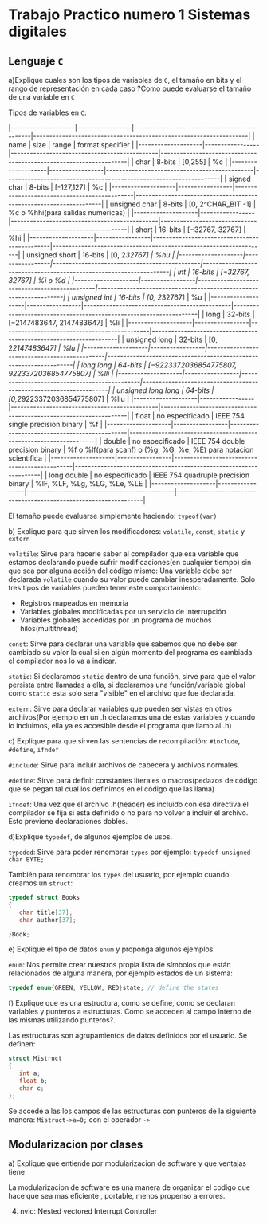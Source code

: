 # Trabajo Practico numero 1 Sistemas digitales

## Lenguaje `C`

a)Explique cuales son los tipos de variables de `C`, el tamaño en bits y
el rango de representación en cada caso ?Como puede evaluarse el tamaño de 
una variable en `C`

Tipos de variables en `C`:

|--------------------|-----------------|----------------------------------------------|-------------------------------------------------------------------|
| name               | size            | range                                        | format specifier                                                  |
|--------------------|-----------------|----------------------------------------------|-------------------------------------------------------------------|
| char               | 8-bits          | [0,255]                                      | %c                                                                |
|--------------------|-----------------|----------------------------------------------|-------------------------------------------------------------------|
| signed char        | 8-bits          | [-127,127]                                   | %c                                                                |
|--------------------|-----------------|----------------------------------------------|-------------------------------------------------------------------|
| unsigned char      | 8-bits          | [0, 2^CHAR_BIT -1]                           | %c o %hhi(para salidas numericas)                                 |
|--------------------|-----------------|----------------------------------------------|-------------------------------------------------------------------|
| short              | 16-bits         | [−32767, 32767]                              | %hi                                                               |
|--------------------|-----------------|----------------------------------------------|-------------------------------------------------------------------|
| unsigned short     | 16-bits         | [0, 2*32767]                                 | %hu                                                               |
|--------------------|-----------------|----------------------------------------------|-------------------------------------------------------------------|
| int                | 16-bits         | [−32767, 32767]                              | %i o %d                                                           |
|--------------------|-----------------|----------------------------------------------|-------------------------------------------------------------------|
| unsigned int       | 16-bits         | [0, 2*32767]                                 | %u                                                                |
|--------------------|-----------------|----------------------------------------------|-------------------------------------------------------------------|
| long               | 32-bits         | [−2147483647, 2147483647]                    | %li                                                               |
|--------------------|-----------------|----------------------------------------------|-------------------------------------------------------------------|
| unsigned long      | 32-bits         | [0, 2*2147483647]                            | %lu                                                               |
|--------------------|-----------------|----------------------------------------------|-------------------------------------------------------------------|
| long long          | 64-bits         | [−9223372036854775807, 9223372036854775807]  | %lli                                                              |
|--------------------|-----------------|----------------------------------------------|-------------------------------------------------------------------|
| unsigned long long | 64-bits         | [0,2*9223372036854775807]                    | %llu                                                              |
|--------------------|-----------------|----------------------------------------------|-------------------------------------------------------------------|
| float              | no especificado | IEEE 754 single precision binary             | %f                                                                |
|--------------------|-----------------|----------------------------------------------|-------------------------------------------------------------------|
| double             | no especificado | IEEE 754 double precision binary             | %f o %lf(para scanf) o (%g, %G, %e, %E) para notacion scientifica |
|--------------------|-----------------|----------------------------------------------|-------------------------------------------------------------------|
| long double        | no especificado | IEEE 754 quadruple precision binary          | %lF, %LF, %Lg, %LG, %Le, %LE                                      |
|--------------------|-----------------|----------------------------------------------|-------------------------------------------------------------------|

El tamaño puede evaluarse simplemente haciendo: `typeof(var)`

b) Explique para que sirven los modificadores: `volatile`, `const`, `static` y `extern`

`volatile`: Sirve para hacerle saber al compilador que esa variable que estamos declarando
puede sufrir modificaciones(en cualquier tiempo) sin que sea por alguna acción del código mismo:
Una variable debe ser declarada `volatile` cuando su valor puede cambiar inesperadamente. Solo
tres tipos de variables pueden tener este comportamiento:

   * Registros mapeados en memoria
   * Variables globales modificadas por un servicio de interrupción
   * Variables globales accedidas por un programa de muchos hilos(multithread)

`const`: Sirve para declarar una variable que sabemos que no debe ser cambiado su valor
la cual si en algún momento del programa es cambiada el compilador nos lo va a indicar.

`static`: Si declaramos `static` dentro de una función, sirve para que el valor persista entre llamadas a ella, 
si declaramos una función/variable global como `static` esta solo sera "visible" en el archivo que fue declarada.

`extern`: Sirve para declarar variables que pueden ser vistas en otros archivos(Por ejemplo en un .h declaramos una 
de estas variables y cuando lo incluimos, ella ya es accesible desde el programa que llamo al .h)

c) Explique para que sirven las sentencias de recompilación: `#include`, `#define`, `ifndef`

`#include`: Sirve para incluir archivos de cabecera y archivos normales.

`#define`: Sirve para definir constantes literales o macros(pedazos de código que se pegan tal cual los definimos en 
el código que las llama)

`ifndef`: Una vez que el archivo .h(header) es incluido con esa directiva el compilador se fija si esta definido o no
para no volver a incluir el archivo. Esto previene declaraciones dobles.

d)Explique `typedef`, de algunos ejemplos de usos.

`typeded`: Sirve para poder renombrar `types` por ejemplo:
`typedef unsigned char BYTE;`

También para renombrar los `types` del usuario, por ejemplo cuando creamos un `struct`:

```c
typedef struct Books
{
   char title[37];
   char author[37];

}Book;

```

e) Explique el tipo de datos `enum` y proponga algunos ejemplos

`enum`: Nos permite crear nuestros propia lista de símbolos que están relacionados de 
alguna manera, por ejemplo estados de un sistema:

```c
typedef enum{GREEN, YELLOW, RED}state; // define the states
```

f) Explique que es una estructura, como se define, como se declaran variables y punteros a estructuras.
Como se acceden al campo interno de las mismas utilizando punteros?. 

Las estructuras son agrupamientos de datos definidos por el usuario. Se definen:
```c
struct Mistruct
{
   int a;
   float b;
   char c;
};
```
Se accede a las los campos de las estructuras con punteros de la siguiente manera:
`Mistruct->a=0;` con el operador `->`

## Modularizacion por clases

a) Explique que entiende por modularizacion de software y que ventajas tiene

La modularizacion de software es una manera de organizar el codigo que hace que sea mas eficiente
, portable, menos propenso a errores.

4) nvic: Nested vectored Interrupt Controller    
